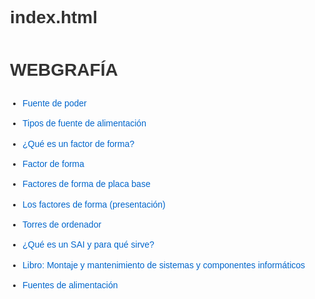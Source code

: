 # index.html
<html lang="es">
<head>
    <meta charset="UTF-8">
    <meta name="viewport" content="width=device-width, initial-scale=1.0">
    <title>Enlaces sobre fuentes de alimentación y factores de forma</title>
    <style>
        body {
            font-family: Arial, sans-serif;
            line-height: 1.6;
            padding: 20px;
            max-width: 800px;
            margin: 0 auto;
        }
        h1 {
            color: #333;
        }
        ul {
            padding-left: 20px;
        }
        li {
            margin-bottom: 10px;
        }
        a {
            color: #0066cc;
            text-decoration: none;
        }
        a:hover {
            text-decoration: underline;
        }
    </style>
</head>
<body>
    <h1>WEBGRAFÍA</h1>
    <ul>
        <li><a href="https://ecciarquitecturadehardwarecr.wordpress.com/2016/09/06/fuente-de-poder/">Fuente de poder</a></li>
        <li><a href="https://www.pccomponentes.com/tipos-de-fuente-de-alimentacion">Tipos de fuente de alimentación</a></li>
        <li><a href="https://www.crucial.es/articles/pc-builders/what-is-a-form-factor">¿Qué es un factor de forma?</a></li>
        <li><a href="https://www.profesionalreview.com/2022/06/25/factor-forma/">Factor de forma</a></li>
        <li><a href="https://www.pccomponentes.com/factores-de-forma-placa-base">Factores de forma de placa base</a></li>
        <li><a href="https://www.slideshare.net/slideshow/los-factores-de-forma/1310133">Los factores de forma (presentación)</a></li>
        <li><a href="https://www.pccomponentes.com/torres?srsltid=AfmBOorJNWpV2vqlT32Ir0R3guUlyxrWzvp-G3sT6LRWG8OXWQLwhj6T">Torres de ordenador</a></li>
        <li><a href="https://www.pccomponentes.com/que-es-un-sai-y-para-que-sirve?srsltid=AfmBOooyu4N05EGAERlhUxh5Bgap-AUpXCVMAd5Q4vlU4IFf7IxG9CjV">¿Qué es un SAI y para qué sirve?</a></li>
        <li><a href="https://www.google.es/books/edition/CFGB_Montaje_y_mantenimiento_de_sistemas/Dyd1EAAAQBAJ?hl=es&gbpv=1&dq=que+es+un+factor+de+forma&pg=PA38&printsec=frontcover">Libro: Montaje y mantenimiento de sistemas y componentes informáticos</a></li>
        <li><a href="https://www.pccomponentes.com/fuentes-alimentacion?srsltid=AfmBOorFiS9vlAbKQ0zk5OK0lxEFZUMXUPrQvq3844TLRZWYyQU4F9jT">Fuentes de alimentación</a></li>
    </ul>
</body>
</html>
